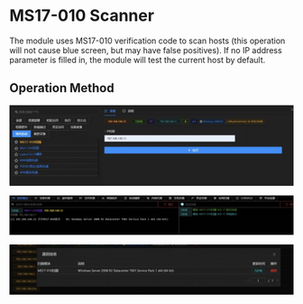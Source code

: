# MS17-010 Scanner

The module uses MS17-010 verification code to scan hosts (this operation will not cause blue screen, but may have false positives). If no IP address parameter is filled in, the
module will test the current host by default.

## Operation Method

![](img/LateralMovement_ExploitationOfRemoteServices_AuxiliaryMs17010/1.webp)

![](img/LateralMovement_ExploitationOfRemoteServices_AuxiliaryMs17010/2.webp)

![](img/LateralMovement_ExploitationOfRemoteServices_AuxiliaryMs17010/3.webp)